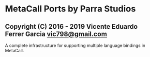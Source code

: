 # MetaCall Ports by Parra Studios #
## Copyright (C) 2016 - 2019 Vicente Eduardo Ferrer Garcia <vic798@gmail.com> ##

A complete infrastructure for supporting multiple language bindings in MetaCall.
